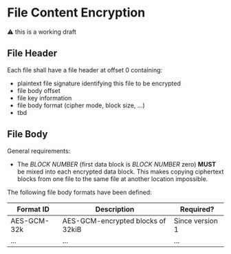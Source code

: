# File Content Encryption

:warning: this is a working draft

## File Header

Each file shall have a file header at offset 0 containing:

* plaintext file signature identifying this file to be encrypted
* file body offset
* file key information
* file body format (cipher mode, block size, ...)
* tbd

## File Body

General requirements:

* The *BLOCK NUMBER* (first data block is *BLOCK NUMBER* zero) **MUST** be mixed into each encrypted data block.
  This makes copying ciphertext blocks from one file to the same file at another location
  impossible.

The following file body formats have been defined:

| Format ID   | Description                       | Required?       |
|-------------|-----------------------------------|-----------------|
| AES-GCM-32k | AES-GCM-encrypted blocks of 32kiB | Since version 1 |
| ... | ... | ... |